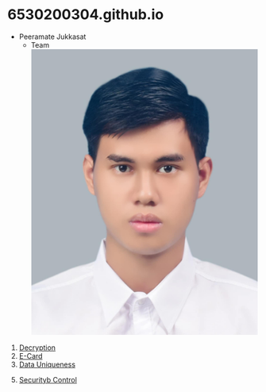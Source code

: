 # 6530200304.github.io

- Peeramate Jukkasat
   - Team
![Me](Image/Me.jpg)
1. [Decryption](Decryption.md)
2. [E-Card](e-card.md)
3. [Data Uniqueness](uniqueness.md)
<!---
4. [Cyber Board Game](board-game.md)
-->
5. [Securityb Control](security-control.md)



